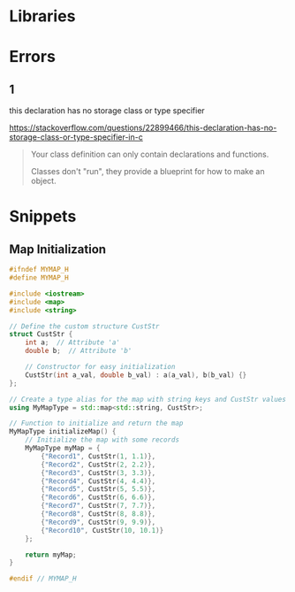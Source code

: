 # Libraries



# Errors

## 1

this declaration has no storage class or type specifier

https://stackoverflow.com/questions/22899466/this-declaration-has-no-storage-class-or-type-specifier-in-c

> Your class definition can only contain declarations and functions.
> 
> Classes don't "run", they provide a blueprint for how to make an object.

# Snippets

## Map Initialization

```cpp
#ifndef MYMAP_H
#define MYMAP_H

#include <iostream>
#include <map>
#include <string>

// Define the custom structure CustStr
struct CustStr {
    int a;  // Attribute 'a'
    double b;  // Attribute 'b'

    // Constructor for easy initialization
    CustStr(int a_val, double b_val) : a(a_val), b(b_val) {}
};

// Create a type alias for the map with string keys and CustStr values
using MyMapType = std::map<std::string, CustStr>;

// Function to initialize and return the map
MyMapType initializeMap() {
    // Initialize the map with some records
    MyMapType myMap = {
        {"Record1", CustStr(1, 1.1)},
        {"Record2", CustStr(2, 2.2)},
        {"Record3", CustStr(3, 3.3)},
        {"Record4", CustStr(4, 4.4)},
        {"Record5", CustStr(5, 5.5)},
        {"Record6", CustStr(6, 6.6)},
        {"Record7", CustStr(7, 7.7)},
        {"Record8", CustStr(8, 8.8)},
        {"Record9", CustStr(9, 9.9)},
        {"Record10", CustStr(10, 10.1)}
    };

    return myMap;
}

#endif // MYMAP_H
```